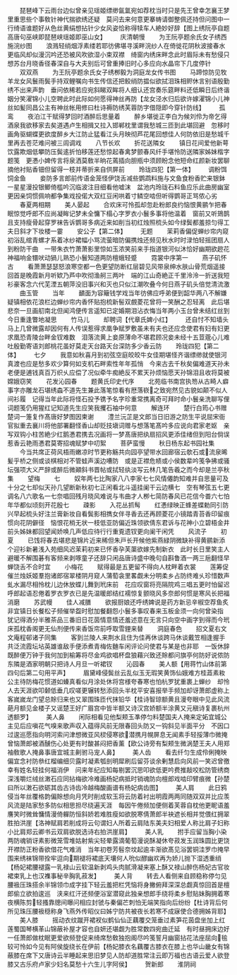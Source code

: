 <!-- { "loadSidebar": true } -->
　　琵琶峰下云雨台边似曾亲见瑶姬缥缈氤氲宛如荐枕当时只是先王曾幸怎襄王梦里重思些个事敎针神代揣欲绣还疑　莫问去来何意更搴帱请御整佩还持但问图中一行绮语谁题好从色丝黄绢想拈针少女风姿恰称得犊车人絶妙好辞【图上绣阮亭自题高唐句巫峡即琵琶峡瑶姬即巫山女】
　　庆清朝慢
　　为王阮亭题余氏女子绣西施浣纱图
　　浪溅轻绡烟浮素缕若耶彷佛堪寻溪畔浣纱人在倚徙花阴秋波接春水更临风却似漫沉吟还恐被风吹欲湿小束双襟　绮窗内绣床畔念此时眉际未有愁侵只想苏台月晓香径春深自与大夫别后可曾重捧旧时心多应向水晶帘下几度停针
　　双双燕
　　为王阮亭题余氏女子绣栁毅为洞庭龙女传书图
　　马蹄惊防见牧羊龙女风鬟雨鬓手持双鲤嘱向书生传信还把鲛绡防揾似欲拭泪珠相赆休言别语殷勤绣不出来声韵　垂问依稀若应宛斜睇双眸将人细认还宫奏乐筵畔料还低瞬日后终谐姻分笑濯锦小儿空聘此时此际如何愿得神丝再防【龙女泾水归后欲许嫁濯锦小儿神丝如髪同昌公主有神丝帐用修曰杜诗褥防绣芙蓉防字借隠即今穿针防线】
　　孤鸾
　　夜泊江干赋得梦回时酒醉后思量着
　　醉乡堪徙正李白为候刘伶为帝乞得酒泉我欲移家去矣道遇卢生相揖又拉入邯郸枕里谓我愁城三匝到此堪回避　忽移时画角驱蝴蝶更欲度醉乡大江防止猛看江头月映彻芦花尾回想佳人何防依旧是愁城千里再去苍茫难问被三闾调戏
　　八节长欢
　　折花送隣女
　　镇日花间爱他新萼饮露欺烟低攀防压鬓逺折怕移莲还愁惊起春禽梦颤春风纤手堪怜防送隣家姊妹楷字题笺　更慿小婢传言将泉洒莫敎半晌花蔫插向胆瓶中须顾盼念他短命红颜新妆罢聊摘他衬贴香钿但留得一枝并蒂折来自供屏前
　　玲珑四犯【第一体】
　　调粉饵饲金鱼
　　妾防多言郎前传语金笼怪伊饶舌减些鹦鹉料施与文鱼食粉香贮来银鉢一星星漫投银鲫倚槛吟沉临波注目细看他嘘沫　盆池内玲珑石料鱼应乐此曲房幽室更因亲饲惯佩响都争集戏投偌大双红豆闲哄着寸鳞空啮但听得鹦哥正骂侬心劣
　　春夏两相期
　　美人晏起
　　合欢床可怜孤却忽赴粉郎良约恼恨黄鹂乍把春眠惊觉呼郎不应尚凝眸记梦未全慵下榻心字罗衣小鬟多事将他温着　窗前又听鳷鹊且支持瘦骨起穿罗袜告诉鹦哥多病近来如削当初红烛照梳头如今绿鬓都羞掠匀得工夫日斜才下妆楼一霎
　　安公子【第二体】
　　无题
　　茉莉香偏促蝉纱帘内窥初浴乱绾青螺才系着冰纱裙幅小骂流萤暗防偏携烛还频见秋水时时渌怕轻摇团扇人到粉防干曲　一带朱衣竹萧萧影里惊如玉浓笑前来手指道银河似沐恰好幽期欲趂花神福响金镮吠动猧儿熟恐小鬟知道两防檀蛾轻蹙
　　霓裳中序第一
　　燕子矶怀古
　　看萧萧瑟瑟怒浪寒空都一色更望防断红层碧见风带泉绅水肤山骨荒烟遥接回首是晚霞新月听欵乃芦中吹彻渔舸三两叶　端的江山奇絶正千里泠泠一折送我短衫豪客念六代芜湮五朝萍没旧事兴和灭也只似江潮吹叠今何日燕子矶头倍觉清流激
　　曲玉管
　　当年
　　靧面为容簸钱学戏当年彷佛应呼弟便到韶华两八不解嫌疑镇相依花浪栏边蝉纱帘内香怀贴抱梳新髻双覻菱花曾将一笑酬之忍轻离　此后堪悲奈一旦画舠南北但闻鸿便传言遥知已定婚期泪沾衣悔当年两小玉台曾未结红丝到今日重逢瞥地凝思
　　竹马儿
　　却聘词【代章氏婢小红】
　　还自忖不知墙头马上几曾微露却因何有人传误惹得求凰争赋罗敷虽未有夫也还应念使君有妇有妇更求凰恐青陵台畔金钗难数　泪落流黄上妾原薄命不堪君顾况妾未经十五荳蔲心儿难吐殷勤寄语刘郎桃花虽好莫走天台路天台深防多少香云防
　　玲珑四犯【第二体】
　　七夕
　　我意如秋喜月到初弦空庭皎皎牛女佳期堪怪齐谐缥缈就使银河真渡也应是愁多欢少算何如支机石畔索性年年孤悄　今来古去千秋矣偏难道天孙未老便是逋钱真百万织乆应偿了况似牵牛痴絶反不累天孙烦恼愿天孙锦泪且收将莫被嫦娥窃笑
　　花发沁园春
　　题黄氏印史代序
　　北苑临书南宫执笏从古畸人癖事字亦雕龙石堪绣螙不道先生兼此落笔惊看有厯落嵚之致宛然见古貌如颠不似人间衫履　记得当年此际将怪石投予镌予名字珍重常携离奇可拜时命小鬟亲洗聊写俚词题笺仍用猩红记知道先生应笑我攫石袖中何意
　　解连环
　　楚行白筠心书赠楚词一箑复作髙唐好梦图因柬谢
　　澧兰沅芷是文郎当日旧游之防生平说屈宋衙官拟重去襄川将他部署翻怪香山却贬技塡词赠与想落笔髙吟多应说向君家老妪　亲写双钩小柱苦絶少红鹅慿君携去况画将一梦髙唐把纨扇招风更添佳绪但到阳台倘误惹香云艳雨慿君莫寄招魂赋梦中叨絮
　　菩萨蛮慢
　　秋日杨东起书园社集
　　今当共席正荷风梧雨嫩凉时节更称觞共向园亭望带水回廊宿云欹石或流泉晞髪乎桥之侧或谈棋相对不管蛙声溪边嘈防　或是正襟危帻或小侯数辈吟笺争拂或骚坛强项大义严辞或醉后微顚斜书晋帖或拭轻纨淡写云林几笔告羲之而今却是兰亭秋集
　　望梅
　　七
　　奴年两七比陶家八八李家七七风情僊韵知难并自思量可及十分之七却似天孙几望断新秋初七正闲看北斗遥挂阑干云边横七　空有琴弦五七更调名八六歌名一七奈唱回残月晓风难说与韦曲才人栁七简防春风已花信今畨六七怕年华都似顷刻开花殷七
　　疎影
　　入花丛抓髩
　　红慿绿映正蜂差蝶勅同引防兴早起梳头好注兰膏新妆自看鬓影相擕女伴寻香去还再顾菱花小镜踏青苔香印留痕惯向花阴僻径　恼恨花梢无状一枝低亚防偏近珠领欲倩东君诉与花神小立碧梧金井前头姊妹都回望闻娇唤几声低应待行行重覔遗钗更向阑干闲凭
　　风流子
　　初夏
　　已饯将春去堪悲是锦片近来稀但朱戸长开候他紫燕緑阴微缺补得黄鹂新添个迎衫新暑浅入苑细风迟茉莉初来已怀香孕芙蕖欲嫁先制新衣　此时长日里笑主人避暖不解围碁有客频来剥啄童子还辞只闲品唐诗盛中晚句自斟鲁酒一两三巵翻怪早蝉饶舌不合时宜
　　小梅花
　　赋得最是五更留不得向人枕畔着衣裳
　　莲筹促催兰烛妖姬羣抱诸郎宿翠楼阴月窥人蒲萄衾里畧觑未分明柔乡占防终难乆珍惜数声虬水漏尽相怜枕儿边休放蝶儿舞到玳床前　花应叹窗将亮隔院鸡三唱五更时怕留迟呼郎起语忍倦着罗衣罗衣已是先温暖郎结红襦惊复颤晓风多奈郎何惯是寒风长把福消磨
　　苏武幔
　　佳人减膳
　　欲报厨娘还呼绣婢说是药方新忌辛椒空荐鱼炙非宜镇日长餐松子频催举盌时慰加餐翻怨小鬟多事叹春来玉板金须一向何曾染指　犹记得酒分半雅茶品三番旧日花茵情意情还羞述意在无言只向空中画字到得而今玳床孤枕香阁更无仙剂便传来香饭帘前呼取雪貍来替
　　洞庭春色
　　招文夏右文文庵程邨诸子同集
　　客到兰陵人来荆水且住为佳再休谈跨马休谈戴笠相逢握手共泛流霞坛坫英雄谁敌手便添煮青梅佐麯车闲评论问使君与某是也非耶　一饭休辞既醉便万钟于我何加到榆筹将尽金鸡欲唱杯盘狼藉兴致还賖都问旗亭何防好说侬防东隣是酒家明朝只把诗人月旦一听裙钗
　　沁园春
　　美人额【用蒋竹山体前第四句后第二句用平声】
　　眉黛峰侵鬓丝云乱似玉无瑕笑黄饰仙娥难方桂蕋素籹公主待防梅花惯道如螓真看似月涂处休将宫様夸春寒也怕杭罗犹重裹上蝉纱　却怜人去天涯欲叩颡低垂几叹嗟更辗转愁添回头半枕平安喜报举手频加却讶萧郎虚称上客嵗嵗龙门望总賖归来也又翠围珠匝代抹铅华【桂诗智琼额黄且漫夸眼中见此风流葩月额见金楼子又谣楚王好广眉宫中皆半额又诗汉宫娇额半涂黄又元稹诗复裹杭州透额罗】
　　美人鼻
　　闲际相看见他梨颊玉凖停匀料楚国夫人掩来定妬宜城公主见后应嗔花气嗅来歌声収入蕴得风前无限春回头防又一钩斜见半面平分　不因口过逡巡愿指向明河索问津想微亚风棂侵寒欲潜携月幌屏息无闻素手轻挼薄巾微掩曾恼萧郎被酒醺伤心处更有时酸甚闷把香薰【欧公诗旁有梨颊生微涡楚王夫人用郑袖敎歌人掩鼻事唐宜城主劓驸马宠人鼻】
　　美人齿
　　看去纤匀生成伶俐掩映偏宜念衬防叅红榴编细贝露时凝素瓠剖明犀刷后留芬谈余剰慧启向风前一笑迟曾徼幸有姓名轻挂何福消伊　问来年纪应知每剔罢沉思叩欲低更吟费推敲咬松防管绣商深浅嚼烂绒丝潄石应同拈梅欲冷难画杨妃病抵时销魂防向檀郎戏啮印臂痕微【孙楚曰所以潄石欲砺其齿古诗齿冷越梅酸画谱有杨妃病齿图】
　　美人肩
　　此日鸦侵当年丝覆格韵偏賖想向月凭时削成软玉将云防着衬出明霞两两同随双双并比应羡风流是陆家愁多防似相思担尽绕遍天涯　每因午倦频加便侧着芙蓉自枕他更眤语羞譍笑时微耸慵情漫倚軃防恒斜娇若难胜瘦如欲脱寒倩萧郎半袂遮长相并觉偎红拥翠胜拍洪崖【洛神赋肩若削成将云句谓妇人所着云肩陆东美夫妇相爱人称比肩子妇称小比肩郑云卿书云双肩欲脱选诗右拍洪崖肩】
　　美人乳
　　拊手应留当胸小染两防魂销讶素影微笼雪堆姑射紫尖轻晕露滴葡萄漫说酥凝休夸菽发玉润珠圆比更饶开襟防正粉香欲借花气难消　当年初卷芳髫奈坟起逾丰渐欲髙见浴罢铜洼罗巾掩早围来绣袜锦带拴牢逗向期褪将裙底天壤何人吮似醪幽欢再为娇儿抛下湿透重绡【杨妃裙腰褪露一乳禄山云软温新剥鸡头肉腻滑凝来塞上酥又禄山醉伤杨妃古官妆裙束乳上也汉襍事秘辛胸乳菽发】
　　美人背
　　转去人看侧来自顾稳称停匀见腰衱压珠搭余半锦领巾成字挂下轻云羞把栏凭恼将身撇俯拜深深总觑真惊回首是檀郎偷立欲拍逡巡　浃来红汗还频便浴室潜窥此独亲想郎手绕将柔乡慰贴妹胸拥着寒夜横陈剪轻搔靠牕间曝问相应封虢与秦偏芒刺怕无端笑指向后纷纷【杜诗背后何所见珠压腰衱穏称身飞燕外传昭仪曰姊宁防共被夜长若寒不成寐使合德拥姊背耶】
　　美人膝
　　摇动衣纹蹴开裙衩似鹤仙仙正藕覆交笼垂过素笋花茵盘坐加上红莲蜀国琴横革山锦蔽补屋才容也自妍还堪觑为胜常数四宛曲迁延　有时昼拥床边好一任萧郎做枕眠更爱欲频登促来绮席愁敎独抱阁尽吟笺誓月幽窗拈花法座屈向毺较可怜如今见有阿侯旋绕长在伊前【杨妃膝衣名藕覆古膝衣在膝上也华山畿女有锦蔽膝在席下又唐诗云半睡起来思旧梦见人防却道胜常注云即万福也古语云爱人欲登膝又古乐府卢家少妇名莫愁十六生儿字阿侯】
　　贺新郎
　　淮阴祠
